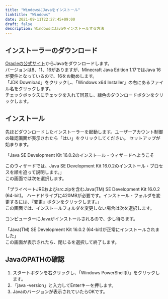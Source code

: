 ```yaml
---
title: "WindowsにJavaをインストール"
linktitle: "Windows"
date: 2021-09-11T22:27:45+09:00
draft: false
description: WindowsにJavaをインストールする方法
---
```


## インストーラーのダウンロード
[Oracleの公式サイト](https://www.oracle.com/jp/java/technologies/javase-downloads.html)からJavaをダウンロードします。  
バージョンは8、11、16がありますが、Minecraft Java Edition 1.17ではJava 16が要件となっているので、16をお勧めします。  
「JDK Download」をクリックし、「Windows x64 Installer」の右にあるファイル名をクリックします。  
チェックボックスにチェックを入れて同意し、緑色のダウンロードボタンをクリックします。  

## インストール
先ほどダウンロードしたインストーラーを起動します。ユーザーアカウント制御の確認画面が表示されたら「はい」をクリックしてください。
セットアップが始まります。

「Java SE Development Kit 16.0.2のインストール・ウィザードへようこそ

このウィザードでは、Java SE Development Kit 16.0.2のインストール・プロセスを順を追って説明します。」  
この画面では次を選択します。


「プライベートJREおよびsrc.zipを含むJava(TM) SE Development Kit 16.0.2 (64-bit)。
ハードドライブに420MBが必要です。インストール・フォルダを変更するには、『変更』ボタンをクリックします。」  
この画面では、インストールフォルダを変更しない場合は次を選択します。

コンピューターにJavaがインストールされるので、少し待ちます。

「Java(TM) SE Development Kit 16.0.2 (64-bit)が正常にインストールされました」  
この画面が表示されたら、閉じるを選択して終了します。

## JavaのPATHの確認
1. スタートボタンを右クリックし、「Windows PowerShell(I)」をクリックします。
2. 「java -version」と入力してEnterキーを押します。
3. Javaのバージョンが表示されていたらOKです。